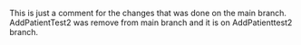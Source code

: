 This is just a comment for the changes that was done 
on the main branch. AddPatientTest2 was remove from main branch and 
it is on AddPatienttest2 branch. 